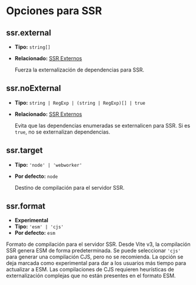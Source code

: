 # Opciones para SSR

## ssr.external

- **Tipo:** `string[]`
- **Relacionado:** [SSR Externos](/guide/ssr#ssr-externos)

  Fuerza la externalización de dependencias para SSR.

## ssr.noExternal

- **Tipo:** `string | RegExp | (string | RegExp)[] | true`
- **Relacionado:** [SSR Externos](/guide/ssr#ssr-externos)

  Evita que las dependencias enumeradas se externalicen para SSR. Si es `true`, no se externalizan dependencias.

## ssr.target

- **Tipo:** `'node' | 'webworker'`
- **Por defecto:** `node`

  Destino de compilación para el servidor SSR.

## ssr.format

- **Experimental**
- **Tipo:** `'esm' | 'cjs'`
- **Por defecto:** `esm`

Formato de compilación para el servidor SSR. Desde Vite v3, la compilación SSR genera ESM de forma predeterminada. Se puede seleccionar `'cjs'` para generar una compilación CJS, pero no se recomienda. La opción se deja marcada como experimental para dar a los usuarios más tiempo para actualizar a ESM. Las compilaciones de CJS requieren heurísticas de externalización complejas que no están presentes en el formato ESM.
